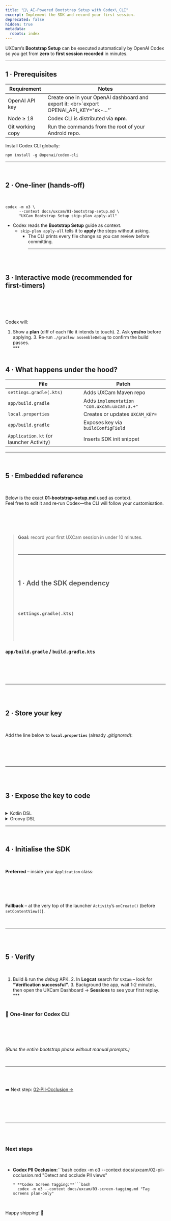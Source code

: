 ```yaml
---
title: "🤖\_AI‑Powered Bootstrap Setup with Codex\_CLI"
excerpt: Implement the SDK and record your first session.
deprecated: false
hidden: true
metadata:
  robots: index
---
```

UXCam’s **Bootstrap Setup** can be executed automatically by OpenAI Codex so you get from **zero** to **first session recorded** in minutes.

***

## 1 · Prerequisites

| Requirement      | Notes                                                                                        |
| ---------------- | -------------------------------------------------------------------------------------------- |
| OpenAI API key   | Create one in your OpenAI dashboard and export it: \<br>\`export OPENAI\_API\_KEY="sk-..."\` |
| Node ≥ 18        | Codex CLI is distributed via **npm**.                                                        |
| Git working copy | Run the commands from the root of your Android repo.                                         |

Install Codex CLI globally:

```shell bash
npm install -g @openai/codex-cli
```

***

<br />

## 2 · One‑liner (hands‑off)

<br />

```Text bash
codex -m o3 \
      --context docs/uxcam/01-bootstrap-setup.md \
      "UXCam Bootstrap Setup skip-plan apply-all"
```

* Codex reads the **Bootstrap Setup** guide as context.
  * `skip-plan apply-all` tells it to **apply** the steps without asking.
    * The CLI prints every file change so you can review before committing.
      <br />
      ***
      <br />
      <br />

## 3 · Interactive mode (recommended for first‑timers)

<br />

```
```

<br />

Codex will:

1. Show a **plan** (diff of each file it intends to touch).
   2. Ask **yes/no** before applying.
      3. Re‑run `./gradlew assembleDebug` to confirm the build passes.
         <br />
         ***
         <br />
         <br />

## 4 · What happens under the hood?

| File                                    | Patch                                       |
| --------------------------------------- | ------------------------------------------- |
| `settings.gradle(.kts)`                 | Adds UXCam Maven repo                       |
| `app/build.gradle`                      | Adds `implementation "com.uxcam:uxcam:3.+"` |
| `local.properties`                      | Creates or updates `UXCAM_KEY=`             |
| `app/build.gradle`                      | Exposes key via `buildConfigField`          |
| `Application.kt` (or launcher Activity) | Inserts SDK init snippet                    |

***

<br />

## 5 · Embedded reference

<br />

Below is the exact **01-bootstrap-setup.md** used as context.\
Feel free to edit it and re‑run Codex—the CLI will follow your customisation.

<br />

```
```

<br />

> **Goal:** record your first UXCam session in under 10 minutes.
>
> <br />
>
> ***
>
> <br />
>
> <br />
>
> ## 1 · Add the SDK dependency
>
> <br />
>
> <br />
>
> ### `settings.gradle(.kts)`
>
> <br />
>
> ```
> ```
>
> <br />

### `app/build.gradle` / `build.gradle.kts`

<br />

```
```

<br />

***

<br />

<br />

## 2 · Store your key

<br />

Add the line below to **`local.properties`** (already *.gitignored*):

<br />

```
```

<br />

***

<br />

<br />

## 3 · Expose the key to code

<br />

<details>
  <summary>Kotlin DSL</summary>

  ```kotlin
  val uxcamKey: String = project.findProperty("UXCAM_KEY") as? String ?: ""
  android {
      defaultConfig {
          buildConfigField("String", "UXCAM_KEY", ""$uxcamKey"")
      }
  }
  ```
</details>

<details>
  <summary>Groovy DSL</summary>

  ```groovy
  def uxcamKey = project.findProperty("UXCAM_KEY") ?: ""
  android {
      defaultConfig {
          buildConfigField "String", "UXCAM_KEY", ""${uxcamKey}""
      }
  }
  ```
</details>

***

<br />

## 4 · Initialise the SDK

<br />

**Preferred** – inside your `Application` class:

<br />

```
```

<br />

**Fallback** – at the very top of the launcher `Activity`’s `onCreate()` (before `setContentView()`).

<br />

***

<br />

<br />

## 5 · Verify

<br />

1. Build & run the *debug* APK.
   2. In **Logcat** search for `UXCam` – look for **“Verification successful”**.
      3. Background the app, wait 1‑2 minutes, then open the UXCam Dashboard → **Sessions** to see your first replay.
         <br />
         ***
         <br />
         <br />

### 🤖 One‑liner for Codex CLI

<br />

```
```

<br />

*(Runs the entire bootstrap phase without manual prompts.)*

<br />

***

<br />

<br />

➡️ Next step: [02‑PII‑Occlusion →](02-pii-occlusion.md)

<br />

```
```

<br />

***

<br />

<br />

### Next steps

<br />

* **Codex PII Occlusion:**```bash
  codex -m o3 --context docs/uxcam/02-pii-occlusion.md "Detect and occlude PII views"
  ```
  * **Codex Screen Tagging:**```bash
    codex -m o3 --context docs/uxcam/03-screen-tagging.md "Tag screens plan-only"
    ```

<br />

Happy shipping! 🚀